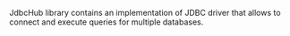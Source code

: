 JdbcHub library contains an implementation of JDBC driver that allows to connect and execute queries for multiple databases.